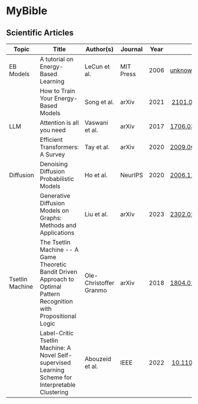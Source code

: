 # MyBible


## Scientific Articles

Topic | Title                          | Author(s)         | Journal          | Year | DOI                |
------|--------------------------------|-------------------|------------------|------|--------------------|
EB Models | A tutorial on Energy-Based Learning | LeCun et al. | MIT Press | 2006 | [unknown](https://www.researchgate.net/publication/200744586_A_tutorial_on_energy-based_learning) |
| | How to Train Your Energy-Based Models | Song et al. | arXiv | 2021 | [2101.03288](https://arxiv.org/abs/2101.03288) |
LLM   | Attention is all you need      | Vaswani et al.    | arXiv  | 2017 | [1706.03762](https://arxiv.org/abs/1706.03762) |
|    | Efficient Transformers: A Survey  | Tay et al. |arXiv | 2020 | [2009.06732](https://arxiv.org/abs/2009.06732) |
Diffusion | Denoising Diffusion Probabilistic Models | Ho et al. | NeurIPS | 2020 | [2006.11239](https://arxiv.org/abs/2006.11239) |
| | Generative Diffusion Models on Graphs: Methods and Applications | Liu et al. | arXiv | 2023 | [2302.02591](https://arxiv.org/abs/2302.02591) |
Tsetlin Machine | The Tsetlin Machine -- A Game Theoretic Bandit Driven Approach to Optimal Pattern Recognition with Propositional Logic | Ole-Christoffer Granmo | arXiv | 2018 | [1804.01508](https://arxiv.org/abs/1804.01508) | 
| | Label-Critic Tsetlin Machine: A Novel Self-supervised Learning Scheme for Interpretable Clustering | Abouzeid et al. | IEEE | 2022 | [10.1109/ISTM54910.2022.00016](https://ieeexplore.ieee.org/document/9923796)

